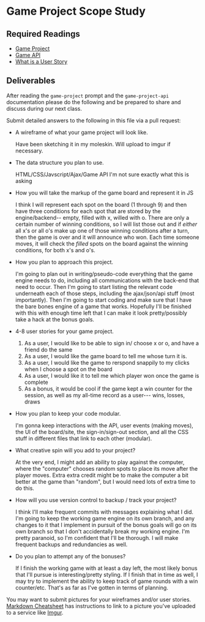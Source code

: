 # Game Project Scope Study

## Required Readings

-   [Game Project](https://github.com/ga-wdi-boston/game-project)
-   [Game API](https://github.com/ga-wdi-boston/game-project-api)
-   [What is a User Story](https://www.mountaingoatsoftware.com/agile/user-stories)

## Deliverables

After reading the `game-project` prompt and the `game-project-api` documentation
please do the following and be prepared to share and discuss during our next
class.

Submit detailed answers to the following in this file via a pull request:

-   A wireframe of what your game project will look like.

      Have been sketching it in my moleskin. Will upload to imgur if necessary.

-   The data structure you plan to use.

      HTML/CSS/Javscript/Ajax/Game API
      I'm not sure exactly what this is asking

-   How you will take the markup of the game board and represent it in JS

      I think I will represent each spot on the board (1 through 9) and then have three conditions for each spot that are stored by the engine/backend-- empty, filled with x, willed with o.
      There are only a certain number of winning conditions, so I will list those out and if *either* all x's or all o's make up one of those winning conditions after a turn, then the game is over and it will announce who won. Each time someone moves, it will check the *filled* spots on the board against the winning conditions, for both x's and o's.


-   How you plan to approach this project.

      I'm going to plan out in writing/pseudo-code everything that the game engine needs to do, including all communications with the back-end that need to occur. Then I'm going to start listing the relevant code underneath each of those steps, including the ajax/json/api stuff (most importantly). Then I'm going to start coding and make sure that I have the bare bones engine of a game that works. Hopefully I'll be finished with this with enough time left that I can make it look pretty/possibly take a hack at the bonus goals.

-   4-8 user stories for your game project.

      1. As a user, I would like to be able to sign in/ choose x or o, and have a friend do the same
      2. As a user, I would like the game board to tell me whose turn it is.
      3. As a user, I would like the game to rerspond snappily to my clicks when I choose a spot on the board
      4. As a user, I would like it to tell me which player won once the game is complete
      5. As a bonus, it would be cool if the game kept a win counter for the session, as well as my all-time record as a user--- wins, losses, draws

-   How you plan to keep your code modular.

      I'm gonna keep interactions with the API, user events (making moves), the UI of the board/site, the sign-in/sign-out section, and all the CSS stuff in different files that link to each other (modular).

-   What creative spin will you add to your project?

      At the very end, I might add an ability to play against the computer, where the "computer" chooses random spots to place its move after the player moves. Extra extra credit might be to make the computer a bit better at the game than "random", but I would need lots of extra time to do this.


-   How will you use version control to backup / track your project?

      I think I'll make frequent commits with messages explaining what I did. I'm going to keep the working game engine on its own branch, and any changes to it that I implement in pursuit of the bonus goals will go on its own branch so that I don't accidentally break my working engine. I'm pretty paranoid, so I'm confident that I'll be thorough. I will make frequent backups and redundancies as well.

-   Do you plan to attempt any of the bonuses?

    If I finish the working game with at least a day left, the most likely bonus that I'll pursue is interesting/pretty styling. If I finish that in time as well, I may try to implement the ability to keep track of game rounds with a win counter/etc. That's as far as I've gotten in terms of planning.

You may want to submit pictures for your wireframes and/or user stories.
[Markdown Cheatsheet](https://github.com/adam-p/markdown-here/wiki/Markdown-Cheatsheet)
has instructions to link to a picture you've uploaded to a service like [Imgur](http://imgur.com/).

